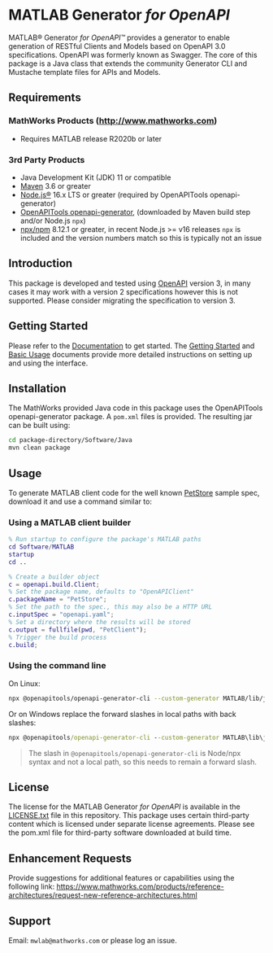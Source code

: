 # MATLAB Generator *for OpenAPI*

MATLAB® Generator *for OpenAPI™* provides a generator to enable generation of RESTful Clients and Models based on OpenAPI 3.0 specifications. OpenAPI was formerly known as Swagger. The core of this package is a Java class that extends the community Generator CLI and Mustache template files for APIs and Models.

## Requirements

### MathWorks Products (http://www.mathworks.com)

* Requires MATLAB release R2020b or later

### 3rd Party Products

* Java Development Kit (JDK) 11 or compatible
* [Maven](https://maven.apache.org/) 3.6 or greater
* [Node.js®](https://nodejs.org/en/) 16.x LTS or greater (required by OpenAPITools openapi-generator)
* [OpenAPITools openapi-generator](https://github.com/openapitools/openapi-generator), (downloaded by Maven build step and/or Node.js `npx`)
* [npx/npm](https://github.com/npm/cli) 8.12.1 or greater, in recent Node.js >= v16 releases `npx` is included and the version numbers match so this is typically not an issue

## Introduction

This package is developed and tested using [OpenAPI](https://github.com/OAI/OpenAPI-Specification)
version 3, in many cases it may work with a version 2 specifications however this is not supported. Please consider migrating the specification to version 3.

## Getting Started

Please refer to the [Documentation](Documentation/README.md) to get started. The [Getting Started](Documentation/GettingStarted.md) and [Basic Usage](Documentation/BasicUsage.md) documents provide more detailed instructions on setting up and using the interface.

## Installation

The MathWorks provided Java code in this package uses the OpenAPITools openapi-generator package. A `pom.xml` files is provided. The resulting jar can be built using:

```bash
cd package-directory/Software/Java
mvn clean package
```

## Usage

To generate MATLAB client code for the well known [PetStore](https://github.com/swagger-api/swagger-petstore/blob/master/src/main/resources/openapi.yaml) sample spec, download it and use a command similar to:

### Using a MATLAB client builder

```matlab
% Run startup to configure the package's MATLAB paths
cd Software/MATLAB
startup
cd ..

% Create a builder object
c = openapi.build.Client;
% Set the package name, defaults to "OpenAPIClient"
c.packageName = "PetStore";
% Set the path to the spec., this may also be a HTTP URL
c.inputSpec = "openapi.yaml";
% Set a directory where the results will be stored
c.output = fullfile(pwd, "PetClient");
% Trigger the build process
c.build;
```

### Using the command line

On Linux:

```bash
npx @openapitools/openapi-generator-cli --custom-generator MATLAB/lib/jar/MATLABClientCodegen-openapi-generator-0.0.1.jar generate -g MATLAB -i openapi.yaml -o PetClient --package-name PetStore
```

Or on Windows replace the forward slashes in local paths with back slashes:

```bat
npx @openapitools/openapi-generator-cli --custom-generator MATLAB\lib\jar\MATLABClientCodegen-openapi-generator-0.0.1.jar generate -g MATLAB -i openapi.yaml -o PetClient --package-name PetStore
```

> The slash in `@openapitools/openapi-generator-cli` is Node/npx syntax and not a local path, so this needs to remain a forward slash.

## License

The license for the MATLAB Generator *for OpenAPI* is available in the [LICENSE.txt](LICENSE.txt) file in this repository. This package uses certain third-party content which is licensed under separate license agreements. Please see the pom.xml file for third-party software downloaded at build time.

## Enhancement Requests

Provide suggestions for additional features or capabilities using the following link:
https://www.mathworks.com/products/reference-architectures/request-new-reference-architectures.html

## Support

Email: `mwlab@mathworks.com` or please log an issue.

[//]: #  (Copyright 2019-2023 The MathWorks, Inc.)
